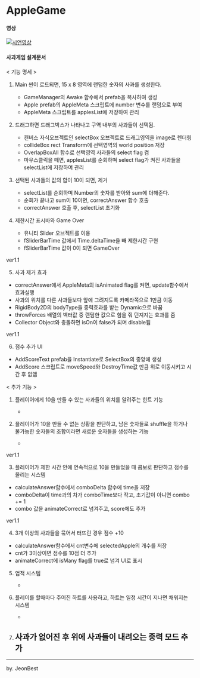 # AppleGame

#### 영상

[![시연영상](./version/thumnail_ver1.1.jpg)](./version/시연영상_ver.1.1.mkv)

#### 사과게임 설계문서

< 기능 명세 >

1. Main 씬이 로드되면, 15 x 8 영역에 랜덤한 숫자의 사과를 생성한다.

   - GameManager의 Awake 함수에서 prefab을 복사하여 생성
   - Apple prefab의 AppleMeta 스크립트에 number 변수를 랜덤으로 부여
   - AppleMeta 스크립트를 applesList에 저장하여 관리

2. 드래그하면 드래그박스가 나타나고 구역 내부의 사과들이 선택됨.

   - 캔버스 자식오브젝트인 selectBox 오브젝트로 드래그영역을 image로 렌더링
   - collideBox rect Transform에 선택영역의 world position 저장
   - OverlapBoxAll 함수로 선택영역 사과들의 select flag 켬
   - 마우스클릭을 떼면, applesList를 순회하며 select flag가 켜진 사과들을 selectList에 저장하여 관리

3. 선택된 사과들의 값의 합이 10이 되면, 제거

   - selectList를 순회하며 Number의 숫자를 받아와 sum에 더해준다.
   - 순회가 끝나고 sum이 10이면, correctAnswer 함수 호출
   - correctAnswer 호출 후, selectList 초기화

4. 제한시간 표시바와 Game Over

   - 유니티 Slider 오브젝트를 이용
   - fSliderBarTime 값에서 Time.deltaTime을 빼 제한시간 구현
   - fSliderBarTime 값이 0이 되면 GameOver

ver1.1

5. 사과 제거 효과

- correctAnswer에서 AppleMeta의 isAnimated flag를 켜면, update함수에서 효과실행
- 사과의 위치를 다른 사과들보다 앞에 그려지도록 카메라쪽으로 1만큼 이동
- RigidBody2D의 bodyType을 중력효과를 받는 Dynamic으로 바꿈
- throwForces 배열의 벡터값 중 랜덤한 값으로 힘을 줘 던져지는 효과를 줌
- Collector Object와 충돌하면 isOn이 false가 되며 disable됨

ver1.1

6. 점수 추가 UI

- AddScoreText prefab을 Instantiate로 SelectBox의 중앙에 생성
- AddScore 스크립트로 moveSpeed와 DestroyTime값 만큼 위로 이동시키고 시간 후 없앰

< 추가 기능 >

1. 플레이어에게 10을 만들 수 있는 사과들의 위치를 알려주는 힌트 기능

   -

2. 플레이어가 10을 만들 수 없는 상황을 판단하고, 남은 숫자들로 shuffle을 하거나 불가능한 숫자들의 조합이라면 새로운 숫자들을 생성하는 기능

   -

ver1.1

3. 플레이어가 제한 시간 안에 연속적으로 10을 만들었을 때 콤보로 판단하고 점수를 올리는 시스템

- calculateAnswer함수에서 comboDelta 함수에 time을 저장
- comboDelta이 time과의 차가 comboTime보다 작고, 초기값이 아니면 combo += 1
- combo 값을 animateCorrect로 넘겨주고, score에도 추가

ver1.1

4. 3개 이상의 사과들을 묶어서 터뜨린 경우 점수 +10

- calculateAnswer함수에서 cnt변수에 selectedApple의 개수를 저장
- cnt가 3이상이면 점수를 10점 더 추가
- animateCorrect에 isMany flag를 true로 넘겨 UI로 표시

5. 업적 시스템

   -

6. 플레이를 할때마다 주어진 하트를 사용하고, 하트는 일정 시간이 지나면 채워지는 시스템

   -

7. ## 사과가 없어진 후 위에 사과들이 내려오는 중력 모드 추가

---

by. JeonBest
